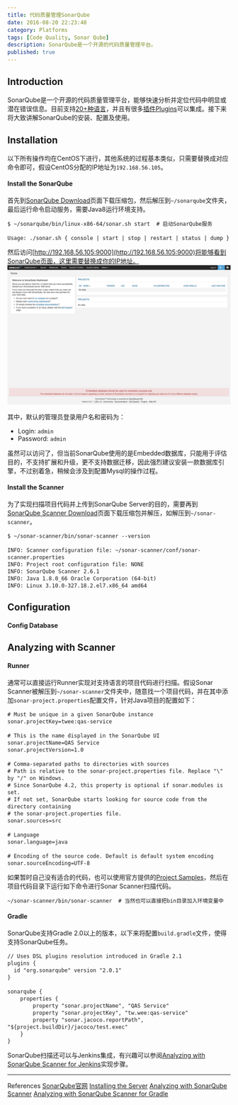 ```yaml
---
title: 代码质量管理SonarQube
date: 2016-08-20 22:23:48
category: Platforms
tags: [Code Quality, Sonar Qube]
description: SonarQube是一个开源的代码质量管理平台。
published: true
---
```


## Introduction
SonarQube是一个开源的代码质量管理平台，能够快速分析并定位代码中明显或潜在错误信息。目前支持[20+种语言](http://docs.sonarqube.org/display/PLUG/Plugin+Library)，并且有很多[插件Plugins](http://docs.sonarqube.org/display/PLUG/SonarSource+Plugins)可以集成。接下来将大致讲解SonarQube的安装、配置及使用。

## Installation
以下所有操作均在CentOS下进行，其他系统的过程基本类似，只需要替换成对应命令即可，假设CentOS分配的IP地址为`192.168.56.105`。

#### Install the SonarQube
首先到[SonarQube Download](http://www.sonarqube.org/downloads/)页面下载压缩包，然后解压到`~/sonarqube`文件夹，最后运行命令启动服务，需要Java8运行环境支持。
```
$ ~/sonarqube/bin/linux-x86-64/sonar.sh start  # 启动SonarQube服务

Usage: ./sonar.sh { console | start | stop | restart | status | dump }
```

然后访问[http://192.168.56.105:9000](http://192.168.56.105:9000)将能够看到SonarQube页面，这里需要替换成你的IP地址。
![](/assets/sonarqube-by-step/sonarqube_home.png)

其中，默认的管理员登录用户名和密码为：
* Login: `admin`
* Password: `admin`

虽然可以访问了，但当前SonarQube使用的是Embedded数据库，只能用于评估目的，不支持扩展和升级，更不支持数据迁移，因此强烈建议安装一款数据库引擎，不过别着急，稍候会涉及到配置Mysql的操作过程。

#### Install the Scanner
为了实现扫描项目代码并上传到SonarQube Server的目的，需要再到[SonarQube Scanner Download](http://docs.sonarqube.org/display/SCAN/Analyzing+with+SonarQube+Scanner)页面下载压缩包并解压，如解压到`~/sonar-scanner`。
```
$ ~/sonar-scanner/bin/sonar-scanner --version

INFO: Scanner configuration file: ~/sonar-scanner/conf/sonar-scanner.properties
INFO: Project root configuration file: NONE
INFO: SonarQube Scanner 2.6.1
INFO: Java 1.8.0_66 Oracle Corporation (64-bit)
INFO: Linux 3.10.0-327.18.2.el7.x86_64 amd64
```

## Configuration
#### Config Database





## Analyzing with Scanner
#### Runner
通常可以直接运行Runner实现对支持语言的项目代码进行扫描。假设Sonar Scanner被解压到`~/sonar-scanner`文件夹中，随意找一个项目代码，并在其中添加`sonar-project.properties`配置文件，针对Java项目的配置如下：
```
# Must be unique in a given SonarQube instance
sonar.projectKey=twee:qas-service

# This is the name displayed in the SonarQube UI
sonar.projectName=QAS Service
sonar.projectVersion=1.0

# Comma-separated paths to directories with sources
# Path is relative to the sonar-project.properties file. Replace "\" by "/" on Windows.
# Since SonarQube 4.2, this property is optional if sonar.modules is set. 
# If not set, SonarQube starts looking for source code from the directory containing 
# the sonar-project.properties file.
sonar.sources=src

# Language
sonar.language=java

# Encoding of the source code. Default is default system encoding
sonar.sourceEncoding=UTF-8
```

如果暂时自己没有适合的代码，也可以使用官方提供的[Project Samples](https://github.com/SonarSource/sonar-examples/archive/master.zip)，然后在项目代码目录下运行如下命令进行Sonar Scanner扫描代码。
```
~/sonar-scanner/bin/sonar-scanner  # 当然也可以直接把bin目录加入环境变量中
```

#### Gradle
SonarQube支持Gradle 2.0以上的版本，以下来将配置`build.gradle`文件，使得支持SonarQube任务。
```
// Uses DSL plugins resolution introduced in Gradle 2.1
plugins {
  id "org.sonarqube" version "2.0.1"
}

sonarqube {
    properties {
        property "sonar.projectName", "QAS Service"
        property "sonar.projectKey", "tw.wee:qas-service"
        property "sonar.jacoco.reportPath", "${project.buildDir}/jacoco/test.exec"
    }
}
```


SonarQube扫描还可以与Jenkins集成，有兴趣可以参阅[Analyzing with SonarQube Scanner for Jenkins](http://docs.sonarqube.org/display/SCAN/Analyzing+with+SonarQube+Scanner+for+Jenkins)实现步骤。

----
References
[SonarQube官网](http://www.sonarqube.org/)
[Installing the Server](http://docs.sonarqube.org/display/SONAR/Installing+the+Server)
[Analyzing with SonarQube Scanner](http://docs.sonarqube.org/display/SCAN/Analyzing+with+SonarQube+Scanner)
[Analyzing with SonarQube Scanner for Gradle](http://docs.sonarqube.org/display/SCAN/Analyzing+with+SonarQube+Scanner+for+Gradle)



